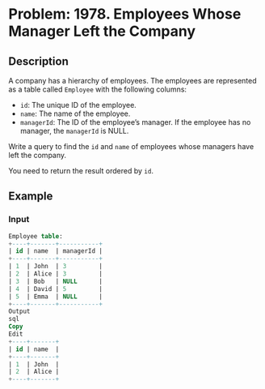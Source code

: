 # Problem: 1978. Employees Whose Manager Left the Company

## Description

A company has a hierarchy of employees. The employees are represented as a table called `Employee` with the following columns:

- `id`: The unique ID of the employee.
- `name`: The name of the employee.
- `managerId`: The ID of the employee’s manager. If the employee has no manager, the `managerId` is NULL.

Write a query to find the `id` and `name` of employees whose managers have left the company.

You need to return the result ordered by `id`.

## Example

### Input
```sql
Employee table:
+----+-------+-----------+
| id | name  | managerId |
+----+-------+-----------+
| 1  | John  | 3         |
| 2  | Alice | 3         |
| 3  | Bob   | NULL      |
| 4  | David | 5         |
| 5  | Emma  | NULL      |
+----+-------+-----------+
Output
sql
Copy
Edit
+----+-------+
| id | name  |
+----+-------+
| 1  | John  |
| 2  | Alice |
+----+-------+